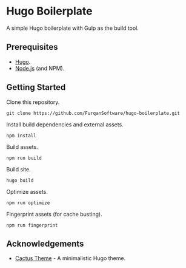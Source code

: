 # Hugo Boilerplate

A simple Hugo boilerplate with Gulp as the build tool.

## Prerequisites

- [Hugo](https://gohugo.io/overview/installing/).
- [Node.js](https://nodejs.org/en/download/) (and NPM).

## Getting Started

Clone this repository.

```
git clone https://github.com/FurqanSoftware/hugo-boilerplate.git
```

Install build dependencies and external assets.

```
npm install
```

Build assets.

```
npm run build
```

Build site.

```
hugo build
```

Optimize assets.

```
npm run optimize
```

Fingerprint assets (for cache busting).

```
npm run fingerprint
```

## Acknowledgements

- [Cactus Theme](https://github.com/digitalcraftsman/hugo-cactus-theme) - A minimalistic Hugo theme.
